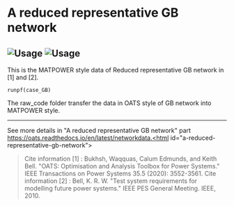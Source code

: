# A reduced representative GB network

 ![Usage](https://img.shields.io/badge/Usage-Matpower-green.svg)
 ![Usage](https://img.shields.io/badge/Usage-OATs-blue.svg)
----
This is the MATPOWER style data of Reduced representative GB network in [1] and [2].


```
runpf(case_GB)
```


The raw_code folder transfer the data in OATS style of GB network into MATPOWER style. 

----
See more details in "A reduced representative GB network" part
https://oats.readthedocs.io/en/latest/networkdata.<html id="a-reduced-representative-gb-network"></html>

>Cite information [1] : Bukhsh, Waqquas, Calum Edmunds, and Keith Bell. "OATS: Optimisation and Analysis Toolbox for Power Systems." IEEE Transactions on Power Systems 35.5 (2020): 3552-3561.
>Cite information [2] : Bell, K. R. W. "Test system requirements for modelling future power systems." IEEE PES General Meeting. IEEE, 2010.